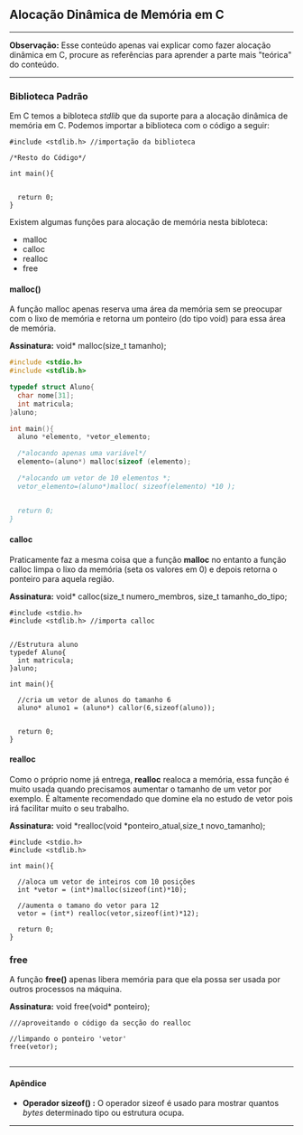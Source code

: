 ## Alocação Dinâmica de Memória em C


___
**Observação:** Esse conteúdo apenas vai explicar como fazer alocação dinâmica em C, procure as referências para aprender a parte mais "teórica" do conteúdo.
___

### Biblioteca Padrão
  Em C temos a bibloteca *stdlib* que da suporte para a alocação dinâmica de memória em C. Podemos importar a biblioteca com o código a seguir:

  ```
  #include <stdlib.h> //importação da biblioteca

  /*Resto do Código*/

  int main(){


    return 0;
  }

  ```

Existem algumas funções para alocação de memória nesta bibloteca:
  * malloc
  * calloc
  * realloc
  * free


#### malloc()

A função malloc apenas reserva uma área da memória sem se preocupar com o lixo de memória e retorna um ponteiro (do tipo void) para essa área de memória.

**Assinatura:**
  void* malloc(size_t tamanho);

```C
#include <stdio.h>
#include <stdlib.h>

typedef struct Aluno{
  char nome[31];
  int matricula;
}aluno;

int main(){
  aluno *elemento, *vetor_elemento;

  /*alocando apenas uma variável*/
  elemento=(aluno*) malloc(sizeof (elemento);

  /*alocando um vetor de 10 elementos *;
  vetor_elemento=(aluno*)malloc( sizeof(elemento) *10 );


  return 0;
}

```
#### calloc

Praticamente faz a mesma coisa que a função **malloc** no entanto a função calloc limpa o lixo da memória (seta os valores em 0) e depois retorna o ponteiro para aquela região.

**Assinatura:** void* calloc(size_t numero_membros, size_t tamanho_do_tipo;


```
#include <stdio.h>
#include <stdlib.h> //importa calloc


//Estrutura aluno
typedef Aluno{
  int matricula;
}aluno;

int main(){

  //cria um vetor de alunos do tamanho 6
  aluno* aluno1 = (aluno*) callor(6,sizeof(aluno));


  return 0;
}

```
#### realloc

Como o próprio nome já entrega, **realloc** realoca a memória, essa função é muito usada quando precisamos aumentar o tamanho de um vetor por exemplo. É altamente recomendado que domine ela no estudo de vetor pois irá facilitar muito o seu trabalho.

**Assinatura:** void *realloc(void *ponteiro_atual,size_t novo_tamanho);

```
#include <stdio.h>
#include <stdlib.h>

int main(){

  //aloca um vetor de inteiros com 10 posições
  int *vetor = (int*)malloc(sizeof(int)*10);

  //aumenta o tamano do vetor para 12
  vetor = (int*) realloc(vetor,sizeof(int)*12);

  return 0;
}

```
### free

A função **free()** apenas libera memória para que ela possa ser usada por outros processos na máquina.

**Assinatura:** void free(void* ponteiro);

```
///aproveitando o código da secção do realloc

//limpando o ponteiro 'vetor'
free(vetor);


```



___
#### Apêndice

  * **Operador sizeof() :** O operador sizeof é usado para mostrar quantos *bytes* determinado tipo ou estrutura ocupa.
___
